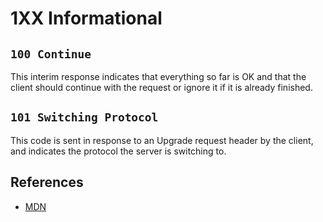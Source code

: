 # 1XX Informational


## `100 Continue`
This interim response indicates that everything so far is OK and that the client
 should continue with the request or ignore it if it is already finished.


## `101 Switching Protocol`
This code is sent in response to an Upgrade request header by the client, and
indicates the protocol the server is switching to.


## References
* [MDN](https://developer.mozilla.org/en-US/docs/Web/HTTP/Status)
